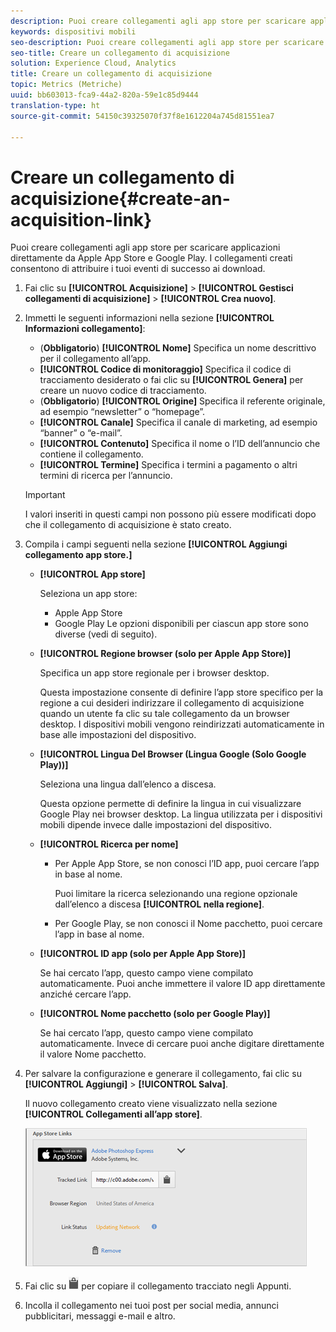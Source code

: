 ```yaml
---
description: Puoi creare collegamenti agli app store per scaricare applicazioni direttamente da Apple App Store e Google Play. I collegamenti creati consentono di attribuire i tuoi eventi di successo ai download.
keywords: dispositivi mobili
seo-description: Puoi creare collegamenti agli app store per scaricare applicazioni direttamente da Apple App Store e Google Play. I collegamenti creati consentono di attribuire i tuoi eventi di successo ai download.
seo-title: Creare un collegamento di acquisizione
solution: Experience Cloud, Analytics
title: Creare un collegamento di acquisizione
topic: Metrics (Metriche)
uuid: bb603013-fca9-44a2-820a-59e1c85d9444
translation-type: ht
source-git-commit: 54150c39325070f37f8e1612204a745d81551ea7

---
```



# Creare un collegamento di acquisizione{#create-an-acquisition-link}

Puoi creare collegamenti agli app store per scaricare applicazioni direttamente da Apple App Store e Google Play. I collegamenti creati consentono di attribuire i tuoi eventi di successo ai download.

1. Fai clic su **[!UICONTROL Acquisizione]** &gt; **[!UICONTROL Gestisci collegamenti di acquisizione]** &gt; **[!UICONTROL Crea nuovo]**.
1. Immetti le seguenti informazioni nella sezione **[!UICONTROL Informazioni collegamento]**:

   * (**Obbligatorio**) **[!UICONTROL Nome]**
Specifica un nome descrittivo per il collegamento all’app.
   * **[!UICONTROL Codice di monitoraggio]**
Specifica il codice di tracciamento desiderato o fai clic su **[!UICONTROL Genera]** per creare un nuovo codice di tracciamento.
   * (**Obbligatorio**) **[!UICONTROL Origine]**
Specifica il referente originale, ad esempio “newsletter” o “homepage”.
   * **[!UICONTROL Canale]**
Specifica il canale di marketing, ad esempio “banner” o “e-mail”.
   * **[!UICONTROL Contenuto]**
Specifica il nome o l’ID dell’annuncio che contiene il collegamento.
   * **[!UICONTROL Termine]**
Specifica i termini a pagamento o altri termini di ricerca per l’annuncio.
   >[!IMPORTANT]
   >
   >I valori inseriti in questi campi non possono più essere modificati dopo che il collegamento di acquisizione è stato creato.

1. Compila i campi seguenti nella sezione **[!UICONTROL Aggiungi collegamento app store.]**

   * **[!UICONTROL App store]**

      Seleziona un app store:
      * Apple App Store
      * Google Play
      Le opzioni disponibili per ciascun app store sono diverse (vedi di seguito).

   * **[!UICONTROL Regione browser (solo per Apple App Store)]**

      Specifica un app store regionale per i browser desktop.

      Questa impostazione consente di definire l’app store specifico per la regione a cui desideri indirizzare il collegamento di acquisizione quando un utente fa clic su tale collegamento da un browser desktop. I dispositivi mobili vengono reindirizzati automaticamente in base alle impostazioni del dispositivo.

   * **[!UICONTROL Lingua Del Browser (Lingua Google (Solo Google Play))]**

      Seleziona una lingua dall’elenco a discesa.

      Questa opzione permette di definire la lingua in cui visualizzare Google Play nei browser desktop. La lingua utilizzata per i dispositivi mobili dipende invece dalle impostazioni del dispositivo.

   * **[!UICONTROL Ricerca per nome]**

      * Per Apple App Store, se non conosci l’ID app, puoi cercare l’app in base al nome.

         Puoi limitare la ricerca selezionando una regione opzionale dall’elenco a discesa **[!UICONTROL nella regione]**.

      * Per Google Play, se non conosci il Nome pacchetto, puoi cercare l’app in base al nome.
   * **[!UICONTROL ID app (solo per Apple App Store)]**

      Se hai cercato l’app, questo campo viene compilato automaticamente. Puoi anche immettere il valore ID app direttamente anziché cercare l’app.

   * **[!UICONTROL Nome pacchetto (solo per Google Play)]**

      Se hai cercato l’app, questo campo viene compilato automaticamente. Invece di cercare puoi anche digitare direttamente il valore Nome pacchetto.



1. Per salvare la configurazione e generare il collegamento, fai clic su **[!UICONTROL Aggiungi]** &gt; **[!UICONTROL Salva]**.

   Il nuovo collegamento creato viene visualizzato nella sezione **[!UICONTROL Collegamenti all’app store]**.

   ![collegamento store](assets/apps_store_links.png)

1. Fai clic su ![icona collegamento](assets/icon_clipboard.png) per copiare il collegamento tracciato negli Appunti.

1. Incolla il collegamento nei tuoi post per social media, annunci pubblicitari, messaggi e-mail e altro.